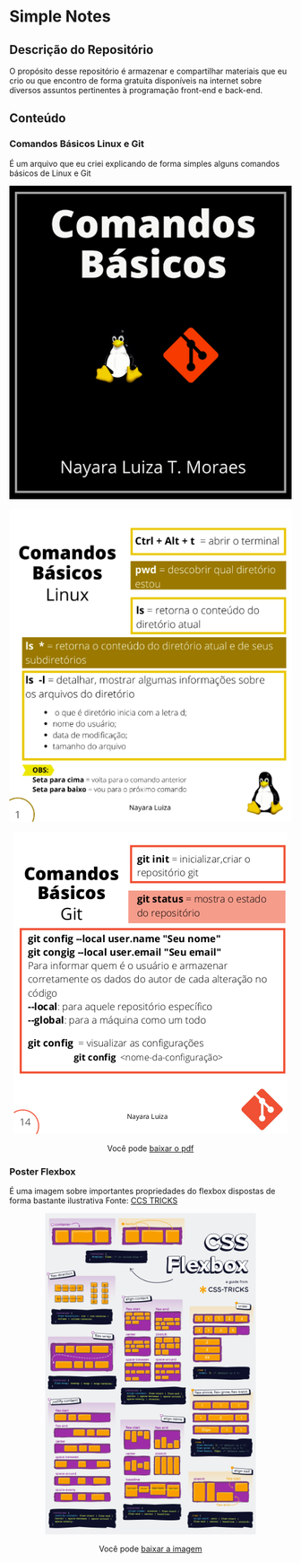 # Simple Notes 

## Descrição do Repositório
O propósito desse repositório é armazenar e compartilhar materiais que eu crio ou que encontro de forma gratuita disponíveis na internet sobre diversos assuntos pertinentes à programação front-end e back-end. 

## Conteúdo 

### Comandos Básicos Linux e Git
É um arquivo que eu criei explicando de forma simples alguns comandos básicos de Linux e Git 

<p align="center"> 
  <img src="/images/1.png" />
</p>

<p align="center"> 
  <img src="/images/2.png" />
</p>

<p align="center"> 
  <img src="/images/3.png" />
</p>

<p align="center"> 
  Você pode <a href="https://github.com/nalutm/simple-notes/raw/master/comandos-basicos-linux-git.pdf">baixar o pdf</a>
</p>



### Poster Flexbox 
É uma imagem sobre importantes propriedades do flexbox dispostas de forma bastante ilustrativa
Fonte: [CCS TRICKS](https://css-tricks.com/snippets/css/a-guide-to-flexbox/#top-of-site)

<p align="center"> 
  <img src="/images/css-flexbox-poster.png" />
</p>

<p align="center"> 
  Você pode <a href="https://github.com/nalutm/simple-notes/blob/master/images/css-flexbox-poster.png">baixar a imagem</a>
</p>


